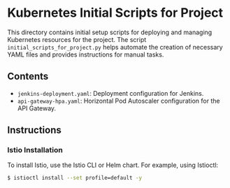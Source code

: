 # Kubernetes Initial Scripts for Project

This directory contains initial setup scripts for deploying and managing Kubernetes resources for the project. The script `initial_scripts_for_project.py` helps automate the creation of necessary YAML files and provides instructions for manual tasks.

## Contents

- `jenkins-deployment.yaml`: Deployment configuration for Jenkins.
- `api-gateway-hpa.yaml`: Horizontal Pod Autoscaler configuration for the API Gateway.

## Instructions

### Istio Installation

To install Istio, use the Istio CLI or Helm chart. For example, using Istioctl:

```sh
$ istioctl install --set profile=default -y
```
